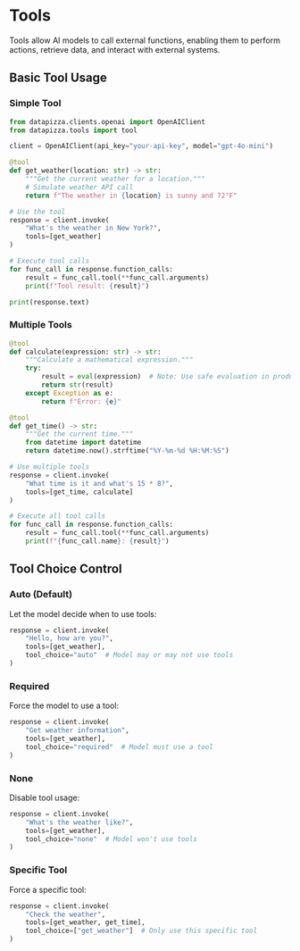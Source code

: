 # Tools

Tools allow AI models to call external functions, enabling them to perform actions, retrieve data, and interact with external systems.

## Basic Tool Usage

### Simple Tool

```python
from datapizza.clients.openai import OpenAIClient
from datapizza.tools import tool

client = OpenAIClient(api_key="your-api-key", model="gpt-4o-mini")

@tool
def get_weather(location: str) -> str:
    """Get the current weather for a location."""
    # Simulate weather API call
    return f"The weather in {location} is sunny and 72°F"

# Use the tool
response = client.invoke(
    "What's the weather in New York?",
    tools=[get_weather]
)

# Execute tool calls
for func_call in response.function_calls:
    result = func_call.tool(**func_call.arguments)
    print(f"Tool result: {result}")

print(response.text)
```

### Multiple Tools

```python
@tool
def calculate(expression: str) -> str:
    """Calculate a mathematical expression."""
    try:
        result = eval(expression)  # Note: Use safe evaluation in production
        return str(result)
    except Exception as e:
        return f"Error: {e}"

@tool
def get_time() -> str:
    """Get the current time."""
    from datetime import datetime
    return datetime.now().strftime("%Y-%m-%d %H:%M:%S")

# Use multiple tools
response = client.invoke(
    "What time is it and what's 15 * 8?",
    tools=[get_time, calculate]
)

# Execute all tool calls
for func_call in response.function_calls:
    result = func_call.tool(**func_call.arguments)
    print(f"{func_call.name}: {result}")
```

## Tool Choice Control

### Auto (Default)
Let the model decide when to use tools:

```python
response = client.invoke(
    "Hello, how are you?",
    tools=[get_weather],
    tool_choice="auto"  # Model may or may not use tools
)
```

### Required
Force the model to use a tool:

```python
response = client.invoke(
    "Get weather information",
    tools=[get_weather],
    tool_choice="required"  # Model must use a tool
)
```

### None
Disable tool usage:

```python
response = client.invoke(
    "What's the weather like?",
    tools=[get_weather],
    tool_choice="none"  # Model won't use tools
)
```

### Specific Tool
Force a specific tool:


```python
response = client.invoke(
    "Check the weather",
    tools=[get_weather, get_time],
    tool_choice=["get_weather"]  # Only use this specific tool
)
```
